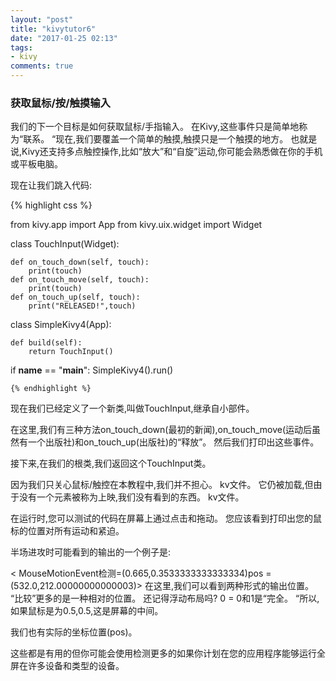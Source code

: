 ```yaml
---
layout: "post"
title: "kivytutor6"
date: "2017-01-25 02:13"
tags:
- kivy
comments: true
---
```


### 获取鼠标/按/触摸输入

我们的下一个目标是如何获取鼠标/手指输入。 在Kivy,这些事件只是简单地称为“联系。 “现在,我们要覆盖一个简单的触摸,触摸只是一个触摸的地方。 也就是说,Kivy还支持多点触控操作,比如“放大”和“自旋”运动,你可能会熟悉做在你的手机或平板电脑。

现在让我们跳入代码:

{% highlight css %}

from kivy.app import App
from kivy.uix.widget import Widget

class TouchInput(Widget):

    def on_touch_down(self, touch):
        print(touch)
    def on_touch_move(self, touch):
        print(touch)
    def on_touch_up(self, touch):
        print("RELEASED!",touch)

class SimpleKivy4(App):

    def build(self):
        return TouchInput()

if __name__ == "__main__":
    SimpleKivy4().run()

    {% endhighlight %}

现在我们已经定义了一个新类,叫做TouchInput,继承自小部件。

在这里,我们有三种方法on_touch_down(最初的新闻),on_touch_move(运动后虽然有一个出版社)和on_touch_up(出版社)的“释放”。 然后我们打印出这些事件。

接下来,在我们的根类,我们返回这个TouchInput类。

因为我们只关心鼠标/触控在本教程中,我们并不担心。 kv文件。 它仍被加载,但由于没有一个元素被称为上映,我们没有看到的东西。 kv文件。

在运行时,您可以测试的代码在屏幕上通过点击和拖动。 您应该看到打印出您的鼠标的位置对所有运动和紧迫。

半场进攻时可能看到的输出的一个例子是:

< MouseMotionEvent检测=(0.665,0.3533333333333334)pos =(532.0,212.00000000000003)>
在这里,我们可以看到两种形式的输出位置。 “比较”更多的是一种相对的位置。 还记得浮动布局吗? 0 = 0和1是“完全。 “所以,如果鼠标是为0.5,0.5,这是屏幕的中间。

我们也有实际的坐标位置(pos)。

这些都是有用的但你可能会使用检测更多的如果你计划在您的应用程序能够运行全屏在许多设备和类型的设备。
